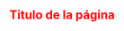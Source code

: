 <html>
  <head>
    <title>
      Test project
    </title>
  </head>
  <body>
    <section>
      <div>
        <h1>Titulo de la página</h1>
      </div>
    </section>
  </body>
</html>

<style>
  h1 {color: #ff0000;}
</style>
